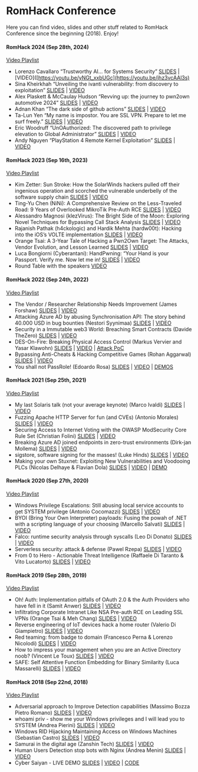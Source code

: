 # RomHack Conference
Here you can find video, slides and other stuff related to RomHack Conference since the beginning (2018). Enjoy!

#### RomHack 2024 (Sep 28th, 2024)

[Video Playlist](https://www.youtube.com/playlist?list=PL1UJVNzpT9Z6JNLIRI-8FG4jnD-2x3E2g)

* Lorenzo Cavallaro “Trustworthy AI… for Systems Security” [SLIDES](https://romhack.io/wp-content/uploads/sites/3/2024/10/Lorenzo-Cavallaro-Trustworthy-AI-for-Systems-Security-RomHack-2024.pdf) | [VIDEO]([https://youtu.be/yNGt_xxbUGc](https://youtu.be/jhz3vcAAl3s)
* Sina Kheirkhah “Unveiling the ivanti vulnerability: from discovery to exploitation” [SLIDES](https://romhack.io/wp-content/uploads/sites/3/2024/10/Sina-Kheirkhah-Unveiling-the-Ivanti-vulnerability-from-discovery-to-exploitation-RomHack-2024.pdf) | [VIDEO](https://youtu.be/BR6gghGIjtQ)
* Alex Plaskett & McCaulay Hudson “Revving up: the journey to pwn2own automotive 2024” [SLIDES](https://romhack.io/wp-content/uploads/sites/3/2024/10/Alex-Plaskett-McCaulay-Hudson-Revving-up-the-journey-to-pwn2own-automotive-2024-RomHack-2024.pdf) | [VIDEO](https://youtu.be/43ngR6j8en8)
* Adnan Khan “The dark side of github actions” [SLIDES](https://romhack.io/wp-content/uploads/sites/3/2024/10/Adnan-Khan-The-dark-side-of-github-actions-RomHack-2024.pdf) | [VIDEO](https://youtu.be/76NEylOsOS0)
* Ta-Lun Yen “My name is impostor. You are SSL VPN. Prepare to let me surf freely.” [SLIDES](https://romhack.io/wp-content/uploads/sites/3/2024/10/Ta-Lun-Yen-My-name-is-impostor-You-are-SSL-VPN-Prepare-to-let-me-surf-freely.pdf) | [VIDEO](https://youtu.be/0l1lBPUtEyA)
* Eric Woodruff “UnOAuthorized: The discovered path to privilege elevation to Global Administrator” [SLIDES](https://romhack.io/wp-content/uploads/sites/3/2024/10/Eric-Woodruff-UnOAuthorized-The-discovered-path-to-privilege-elevation-to-Global-Administrator.pdf) | [VIDEO](https://youtu.be/JQOVPAvCR_A)
* Andy Nguyen “PlayStation 4 Remote Kernel Exploitation” [SLIDES](https://romhack.io/wp-content/uploads/sites/3/2024/10/Andy-Nguyen-PlayStation-4-Remote-Kernel-Exploitation-RomHack-2024.pdf) | [VIDEO](https://youtu.be/LRdbnGkk7JA)

#### RomHack 2023 (Sep 16th, 2023)

[Video Playlist](https://www.youtube.com/playlist?list=PL1UJVNzpT9Z7hGRBjR4qUc8CmCEm_a27s)

* Kim Zetter: Sun Stroke: How the SolarWinds hackers pulled off their ingenious operation and scorched the vulnerable underbelly of the software supply chain [SLIDES](./slides/2023/RomHack-2023-Kim-Zetter-SolarWinds-Keynote.pdf) | [VIDEO](https://youtu.be/yNGt_xxbUGc)
* Ting-Yu Chen (NiNi): A Comprehensive Review on the Less-Traveled Road: 9 Years of Overlooked MikroTik Pre-Auth RCE [SLIDES](./slides/2023/RomHack-2023-Ting-Yu-Chen-NiN-9-Years-of-Overlooked-MikroTik-Pre-Auth-RCE.pdf) | [VIDEO](https://youtu.be/_BGcjGzUTM8)
* Alessandro Magnosi (klezVirus): The Bright Side of the Moon: Exploring Novel Techniques for Bypassing Call Stack Analysis [SLIDES](./slides/2023/RomHack-2023-Alessandro-Magnosi-Bypassing-Call-Stack-Analysis.pdf) | [VIDEO](https://youtu.be/sC4kAoveIVE)
* Rajanish Pathak (h4ckologic) and Hardik Mehta (hardw00t): Hacking into the iOS’s VOLTE implementation [SLIDES](./slides/2023/RomHack-2023-Rajanish-Pathak-and-Hardik-Mehta-IoS-Volte.pdf) | [VIDEO](https://youtu.be/B-Nw5_9VFPQ)
* Orange Tsai: A 3-Year Tale of Hacking a Pwn2Own Target: The Attacks, Vendor Evolution, and Lesson Learned [SLIDES](./slides/2023/RomHack-2023-Orange-Tsai-A-3-years-tale-of-hacking-a-Pwn2Own-target.pdf) | [VIDEO](https://youtu.be/HlOzSLcFdnY)
* Luca Bongiorni (Cyberantani): HandPwning: “Your Hand is your Passport. Verify me. Now let me in! [SLIDES](./slides/2023/RomHack-2023-Luca-Bongiorni-HandPwning.pdf) | [VIDEO](https://youtu.be/0rv2fXYR0Lo)
* Round Table with the speakers [VIDEO](https://youtu.be/0rv2fXYR0Lo)

#### RomHack 2022 (Sep 24th, 2022)

[Video Playlist](https://www.youtube.com/playlist?list=PL1UJVNzpT9Z7_484rLnddqXFfZyi4v7IF)

* The Vendor / Researcher Relationship Needs Improvement (James Forshaw) [SLIDES](./slides/2022/James_Forshaw_Keynote.pdf) | [VIDEO](https://www.youtube.com/watch?v=t-OBKLYaBuk)
* Attacking Azure AD by abusing Synchronisation API: The story behind 40.000 USD in bug bounties (Nestori Syynimaa) [SLIDES](./slides/2022/Attacking_Azure_AD_by_abusing_Synchronisation_API.pdf) | [VIDEO](https://www.youtube.com/watch?v=HWVplPyfCDg)
* Security in a Immutable web3 World: Breaching Smart Contracts (Davide TheZero) [SLIDES](./slides/2022/Security_in_a_Immutable_web3_World_Breaching_Smart_Contracts.pdf) | [VIDEO](https://www.youtube.com/watch?v=UlfE6InuT6g)
* DES-On-Fire: Breaking Physical Access Control (Markus Vervier and Yasar Klawohn) [SLIDES](./slides/2022/DES_On_Fire_Breaking_Physical_Access_Control.pdf) | [VIDEO](https://www.youtube.com/watch?v=7bmtDGtUz-o) | [Attack PoC](https://github.com/x41sec/poc/tree/master/CVE-2021-34600-brute-force/)
* Bypassing Anti-Cheats & Hacking Competitive Games (Rohan Aggarwal) [SLIDES](./slides/2022/Bypassing_Anti_Cheats_Hacking_Competitive_Games.pdf) | [VIDEO](https://www.youtube.com/watch?v=KpP1ZKTnvFc)
* You shall not PassRole! (Edoardo Rosa) [SLIDES](./slides/2022/You_shall_not_PassRole.pdf) | [VIDEO](https://www.youtube.com/watch?v=p6wJIvHJXjE) | [DEMOS](https://github.com/primait/nuvola/tree/master/assets/demos/)

#### RomHack 2021 (Sep 25th, 2021)

[Video Playlist](https://www.youtube.com/playlist?list=PL1UJVNzpT9Z75lVisztflYK4v_7XBwuTh)

* My last Solaris talk (not your average keynote) (Marco Ivaldi) [SLIDES](./slides/2021/Marco_Ivaldi.pdf) | [VIDEO](https://youtu.be/Nc9ZLTb2hQ8)
* Fuzzing Apache HTTP Server for fun (and CVEs) (Antonio Morales) [SLIDES](./slides/2021/Antonio_Morales.pdf) | [VIDEO](https://youtu.be/BnMxnZVIO3k)
* Securing Access to Internet Voting with the OWASP ModSecurity Core Rule Set (Christian Folini) [SLIDES](./slides/2021/Christian_Folini.pdf) | [VIDEO](https://youtu.be/BnMxnZVIO3k)
* Breaking Azure AD joined endpoints in zero-trust environments (Dirk-jan Mollema) [SLIDES](./slides/2021/Dirk_jan_Mollema.pdf) | [VIDEO](https://youtu.be/OigKnI68Sfo)
* sigstore, software signing for the masses! (Luke Hinds) [SLIDES](./slides/2021/Luke_Hinds.pdf) | [VIDEO](https://youtu.be/JXcqX5ozuvc)
* Making your own Stuxnet: Exploiting New Vulnerabilities and Voodooing PLCs (Nicolas Delhaye & Flavian Dola) [SLIDES](./slides/2021/Nicolas_Delhaye_Flavian_Dola.pdf) | [VIDEO](https://youtu.be/9PGyOyJTbrE) | [DEMO](https://drive.google.com/file/d/1aDiPR-_GXyh1nugos22CreoV4Qe4s_FD/view?usp=sharing)

#### RomHack 2020 (Sep 27th, 2020)

[Video Playlist](https://www.youtube.com/playlist?list=PL1UJVNzpT9Z4fWDJnVbq_gEs0udEKpat6)

* Windows Privilege Escalations: Still abusing local service accounts to get SYSTEM privilege (Antonio Cocomazzi) [SLIDES](./slides/2020/Cocomazzi.pdf) | [VIDEO](https://www.youtube.com/watch?v=UAfJkYYny_0)
* BYOI (Bring Your Own Interpreter) payloads: Fusing the powah of .NET with a scripting language of your choosing (Marcello Salvati) [SLIDES](./slides/2020/Salvati.pdf) | [VIDEO](https://www.youtube.com/watch?v=KvMBHNo7mZk)
* Falco: runtime security analysis through syscalls (Leo Di Donato) [SLIDES](./slides/2020/runtime_security_analysis_through_syscalls.pdf) | [VIDEO](https://www.youtube.com/watch?v=8o804koab2g)
* Serverless security: attack & defense (Pawel Rzepa) [SLIDES](./slides/2020/Rzepa.pdf) | [VIDEO](https://www.youtube.com/watch?v=jWVm0NxWGdY)
* From 0 to Hero - Actionable Threat Intelligence (Raffaele Di Taranto & Vito Lucatorto) [SLIDES](./slides/2020/DiTaranto_Lucatorto.pdf) | [VIDEO](https://www.youtube.com/watch?v=6JErary7sZg)

#### RomHack 2019 (Sep 28th, 2019)

[Video Playlist](https://www.youtube.com/playlist?list=PL1UJVNzpT9Z7CAZhrBH0tzCzGc3Gvw5rf)

* Oh! Auth: Implementation pitfalls of OAuth 2.0 & the Auth Providers who have fell in it (Samit Anwer) [SLIDES](./slides/2019/Anwer_OAuth.pdf) | [VIDEO](https://youtu.be/Kt0239ykALY)
* Infiltrating Corporate Intranet Like NSA Pre-auth RCE on Leading SSL VPNs (Orange Tsai & Meh Chang) [SLIDES](./slides/2019/Tsai-Chang_infiltrate_like_NSA.pdf) | [VIDEO](https://youtu.be/bcThVZcVoX4)
* Reverse engineering of IoT devices hack a home router (Valerio Di Giampietro) [SLIDES](./slides/2019/Di_Giampietro_IoT_reverse.pdf) | [VIDEO](https://youtu.be/2T_1UeK3h8M)
* Red teaming: from badge to domain (Francesco Perna & Lorenzo Nicolodi) [SLIDES](./slides/2019/Perna-Nicolodi_Red_Teaming.pdf) | [VIDEO](https://youtu.be/me7OTQoRUsA)
* How to impress your management when you are an Active Directory noob? (Vincent Le Toux) [SLIDES](./slides/2019/Le_Toux_Impress_your_management.pdf) | [VIDEO](https://www.youtube.com/watch?v=e84_AxTqnXI)
* SAFE: Self Attentive Function Embedding for Binary Similarity (Luca Massarelli) [SLIDES](./slides/2019/Massarelli_SAFE.pdf) | [VIDEO](https://www.youtube.com/watch?v=MEQxBGOe4vI)

#### RomHack 2018 (Sep 22nd, 2018)

[Video Playlist](https://www.youtube.com/playlist?list=PL1UJVNzpT9Z6gQDvWJrR2oe3liMLkaBGU)

* Adversarial approach to Improve Detection capabilities (Massimo Bozza Pietro Romano) [SLIDES](./slides/2018/Massimo_Bozza_Pietro_Romano_Adversarial_approach_to_Improve_Detection_capabilities.pdf) | [VIDEO](https://youtu.be/r02SNMyPAiI)
* whoami priv - show me your Windows privileges and I will lead you to SYSTEM (Andrea Pierini) [SLIDES](./slides/2018/Andrea_Pierini_whoami_priv_show_me_your_Windows_privileges_and_I_will_lead_you_to_SYSTEM.pdf) | [VIDEO](https://youtu.be/vRivLCELwEY)
* Windows RID Hijacking Maintaining Access on Windows Machines (Sebastian Castro) [SLIDES](./slides/2018/Sebastian_Castro_Windows_RID_Hijacking_Maintaining_Access_on_Windows_Machines.pdf) | [VIDEO](https://www.youtube.com/watch?v=jVsOI647804)
* Samurai in the digital age (Zanshin Tech) [SLIDES](./slides/2018/Zanshin_Tech_Samurai_in_the_digital_age.pdf) | [VIDEO](https://youtu.be/n177f5e5pkc)
* Human Users Detection stop bots with Nginx (Andrea Menin) [SLIDES](./slides/2018/Andrea_Menin_Human_Users_Detection_stop_bots_with_Nginx.pdf) | [VIDEO](https://youtu.be/qYBRnE0u-Sw)
* Cyber Saiyan - LIVE DEMO [SLIDES](./slides/2018/Cyber_Saiyan_LIVE_DEMO.pdf) | [VIDEO](https://youtu.be/5HxDQMx6o5g) | [CODE](https://github.com/CyberSaiyanIT/RomHack-2018---Live-Demo)

